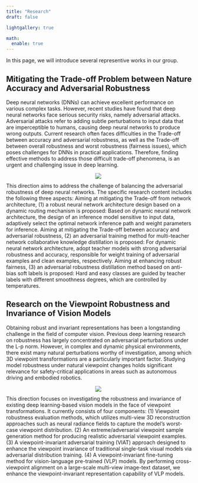 ```yaml
---
title: "Research"
draft: false

lightgallery: true

math:
  enable: true
---
```


In this page, we will introduce several representive works in our group.

## Mitigating the Trade-off Problem between Nature Accuracy and Adversarial Robustness

Deep neural networks (DNNs) can achieve excellent performance on various complex tasks. However, recent studies have found that deep neural networks face serious security risks, namely adversarial attacks. Adversarial attacks refer to adding subtle perturbations to input data that are imperceptible to humans, causing deep neural networks to produce wrong outputs. Current research often faces difficulties in the Trade-off between accuracy and adversarial robustness, as well as the Trade-off between overall robustness and worst robustness (fairness issues), which poses challenges for DNNs in practical applications. Therefore, finding effective methods to address those difficult trade-off phenomena, is an urgent and challenging issue in deep learning.

<div class="framework">
<img src="/research/framework_1.jpg">
</div>


This direction aims to address the challenge of balancing the adversarial robustness of deep neural networks. The specific research content includes the following three aspects: Aiming at mitigating the Trade-off from network architecture, (1) a robust neural network architecture design based on a dynamic routing mechanism is proposed: Based on dynamic neural network architecture, the design of an inference model sensitive to input data, adaptively select the optimal network inference path and weight parameters for inference. Aiming at mitigating the Trade-off between accuracy and adversarial robustness, (2) an adversarial training method for multi-teacher network collaborative knowledge distillation is proposed: For dynamic neural network architecture, adopt teacher models with strong adversarial robustness and accuracy, responsible for weight training of adversarial examples and clean examples, respectively. Aiming at enhancing robust fairness, (3) an adversarial robustness distillation method based on anti-bias soft labels is proposed: Hard and easy classes are guided by teacher labels with different smoothness degrees, which are controlled by temperatures.


## Research on the Viewpoint Robustness and Invariance of Vision Models

Obtaining robust and invariant representations has been a longstanding challenge in the field of computer vision. Previous deep learning research on robustness has largely concentrated on adversarial perturbations under the L-p norm. However, in complex and dynamic physical environments, there exist many natural perturbations worthy of investigation, among which 3D viewpoint transformations are a particularly important factor. Studying model robustness under natural viewpoint changes holds significant relevance for safety-critical applications in areas such as autonomous driving and embodied robotics.

<div class="framework">
<img src="/research/framework_2.jpg">
</div>

This direction focuses on investigating the robustness and invariance of existing deep learning-based vision models in the face of viewpoint transformations. It currently consists of four components: (1) Viewpoint robustness evaluation methods, which utilizes multi-view 3D reconstruction approaches such as neural radiance fields to capture the model’s worst-case viewpoint distribution. (2) An extreme/adversarial viewpoint sample generation method for producing realistic adversarial viewpoint examples. (3) A viewpoint-invariant adversarial training (VIAT) approach designed to enhance the viewpoint invariance of traditional single-task visual models via adversarial distribution training. (4) A viewpoint-invariant fine-tuning method for vision-language pre-trained (VLP) models. By performing cross-viewpoint alignment on a large-scale multi-view image-text dataset, we enhance the viewpoint-invariant representation capability of VLP models.


<style>
    .framework {
        width: 500px;
        height: auto;
        display: flex;
        /* border-radius: 50%; */
        align-items: center;
        justify-content: center;
        overflow: hidden;
        float: left;
        margin-right: 10px;
        margin-bottom: 10px;
    }
</style>
